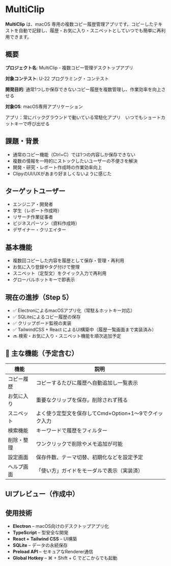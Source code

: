 # MultiClip

**MultiClip** は、macOS 専用の複数コピー履歴管理アプリです。コピーしたテキストを自動で記録し、履歴・お気に入り・スニペットとしていつでも簡単に再利用できます。

## 概要

**プロジェクト名**: MultiClip - 複数コピー管理デスクトップアプリ

**対象コンテスト**: U-22 プログラミング・コンテスト

**開発目的**: 通常1つしか保存できないコピー履歴を複数管理し、作業効率を向上させる

**対象OS**: macOS専用アプリケーション

アプリ：常にバックグラウンドで動いている常駐化アプリ　いつでもショートカットキーで呼び出せる

## 課題・背景

- 通常のコピー機能（Ctrl+C）では1つの内容しか保存できない
- 複数の情報を一時的にストックしたいユーザーの不便さを解決
- 開発・研究・レポート作成時の作業効率向上
- ClipyのUI/UXがあまり好ましくないように感じた

## ターゲットユーザー

- エンジニア・開発者
- 学生（レポート作成時）
- リサーチ作業従事者
- ビジネスパーソン（資料作成時）
- デザイナー・クリエイター

## 基本機能

- 複数回コピーした内容を履歴として保存・管理・再利用
- お気に入り登録やタグ付けで整理
- スニペット（定型文）をクイック入力で再利用
- グローバルホットキーで即表示

## 現在の進捗（Step 5）

- ✅ ElectronによるmacOSアプリ化（常駐＆ホットキー対応）
- ✅ SQLiteによるコピー履歴の保存
- ✅ クリップボード監視の実装
- ✅ TailwindCSS + React によるUI構築中（履歴一覧画面まで実装済み）
- 🔜 検索・お気に入り・スニペット機能を順次追加予定

## 🎯 主な機能（予定含む）

| 機能            | 説明 |
|-----------------|------|
| コピー履歴   | コピーするたびに履歴へ自動追加し一覧表示 |
| お気に入り   | 重要なクリップを保存。削除されず残る |
| スニペット   | よく使う定型文を保存してCmd+Option+1〜9でクイック入力 |
| 検索機能     | キーワードで履歴をフィルター |
| 削除・整理   | ワンクリックで削除やメモ追加が可能 |
| 設定画面     | 保存件数、テーマ切替、初期化などを設定予定 |
| ヘルプ画面   | 「使い方」ガイドをモーダルで表示（実装済） |

## UIプレビュー（作成中）

<!-- <img src="./docs/screenshot.png" alt="MultiClip UI preview" width="600"/> -->

## 使用技術

- **Electron** – macOS向けのデスクトップアプリ化
- **TypeScript** – 型安全な開発
- **React + Tailwind CSS** – UI構築
- **SQLite** – データの永続保存
- **Preload API** – セキュアなRenderer通信
- **Global Hotkey** – ⌘ + Shift + C でどこからでも起動
